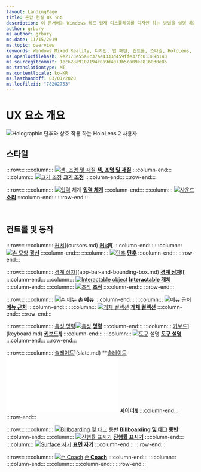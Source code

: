 ```yaml
---
layout: LandingPage
title: 혼합 현실 UX 요소
description: 이 문서에는 Windows 헤드 탑재 디스플레이를 디자인 하는 방법을 설명 하는 항목 집합이 포함 되어 있습니다.
author: grbury
ms.author: grbury
ms.date: 11/15/2019
ms.topic: overview
keywords: Windows Mixed Reality, 디자인, 앱 패턴, 컨트롤, 스타일, HoloLens, 상호 작용, UX 요소, 동작, 빌딩 블록
ms.openlocfilehash: 9e2173e55a8c37ae4333d459ffe37fc01389b143
ms.sourcegitcommit: 1ec628a9107194c0a9d4073b5ca09ee816030e85
ms.translationtype: MT
ms.contentlocale: ko-KR
ms.lasthandoff: 03/01/2020
ms.locfileid: "78202753"
---
```

# <a name="ux-elements-overview"></a>UX 요소 개요

![Holographic 단추와 상호 작용 하는 HoloLens 2 사용자](images/06_AppPatterns.png)

## <a name="style"></a>스타일

:::row:::
    :::column:::
       [![색, 조명 및 재질](images/640px-fragments.png)](color,-light-and-materials.md)  **[색, 조명 및 재질](color,-light-and-materials.md)**
    :::column-end:::
    :::column:::
       [![크기 조정](images/volvo-cars-microsoft-hololens-experience01-640px.png)](scale.md) **[크기 조정](scale.md)**
    :::column-end:::
:::row-end:::

:::row:::
    :::column:::
       [![입력](images/text_in_unity_viewingangle.png)](typography.md) 체계  **[입력 체계](typography.md)**
    :::column-end:::
    :::column:::
       [![사운드](images/spatialaudio.png)](spatial-sound.md) **[소리](spatial-sound.md)**
    :::column-end:::
:::row-end:::

<br>

## <a name="controls-and-behaviors"></a>컨트롤 및 동작

:::row:::
    :::column:::
       [커서](images/UX/UX_Hero_Cursor.jpg)](cursors.md)  **[커서](cursors.md)![**
    :::column-end:::
    :::column:::
       [![손 모양](images/UX/UX_Hero_HandRay.jpg)](point-and-commit.md)  **[광선](point-and-commit.md)**
    :::column-end:::
    :::column:::
       [![단추](images/UX/UX_Hero_Button.jpg)](button.md)  **[단추](button.md)**
    :::column-end:::
:::row-end:::

:::row:::
    :::column:::
       [경계 상자](images/UX/UX_Hero_BoundingBox.jpg)](app-bar-and-bounding-box.md)  **[경계 상자](app-bar-and-bounding-box.md)![**
    :::column-end:::
    :::column:::
       [![Interactable object](images/UX/UX_Hero_Interactable.jpg)](interactable-object.md)  **[Interactable 개체](interactable-object.md)**
    :::column-end:::
    :::column:::
       [![조작](images/UX/UX_Hero_Manipulation.jpg)](direct-manipulation.md)  **[조작](direct-manipulation.md)**
    :::column-end:::
:::row-end:::

:::row:::
    :::column:::
       [![손 메뉴](images/UX/UX_Hero_HandMenu.jpg)](hand-menu.md)  **[손](hand-menu.md) 메뉴**
    :::column-end:::
    :::column:::
       [![메뉴 근처](images/UX/UX_Hero_NearMenu.jpg)](near-menu.md) **[메뉴 근처](near-menu.md)**
    :::column-end:::
    :::column:::
       [![개체 컬렉션](images/UX/UX_Hero_ObjectCollection.jpg)](object-collection.md)  **[개체 컬렉션](object-collection.md)**
    :::column-end:::
:::row-end:::

:::row:::
    :::column:::
       [음성 명령![음성](images/UX/UX_Hero_VoiceCommand.jpg)](voice-input.md)  **[명령](voice-input.md)**
    :::column-end:::
    :::column:::
       [키보드](images/UX/UX_Hero_Keyboard.jpg)](keyboard.md)  **[키보드](keyboard.md)![**
    :::column-end:::
    :::column:::
       [![도구](images/UX/UX_Hero_Tooltip.jpg)](tooltip.md) 설명  **[도구 설명](tooltip.md)**
    :::column-end:::
:::row-end:::

:::row:::
    :::column:::
       [슬레이트](images/UX/UX_Hero_Slate.jpg)](slate.md)  **[슬레이트](slate.md)![**
    :::column-end:::
    :::column:::
       [![슬라이더](images/UX/UX_Hero_Slider.jpg)](slider.md)  **[슬라이더](slider.md)**
    :::column-end:::
    :::column:::
        [셰이더](images/UX/UX_Hero_StandardShader.jpg)](shader.md)  **[셰이더](shader.md)![**
    :::column-end:::
:::row-end:::

:::row:::
    :::column:::
        [![Billboarding 및 태그](images/UX/MRTK_TagAlong.gif)](billboarding-and-tag-along.md) 동반  **[Billboarding 및 태그](billboarding-and-tag-along.md) 동반**
    :::column-end:::
    :::column:::
       [![진행률 표시기](images/UX/MRTK_ProgressIndicator.gif)](progress.md)  **[진행률 표시기](progress.md)**
    :::column-end:::
    :::column:::
       [![Surface 자기](images/UX/MRTK_SurfaceMagnetism.gif)](surface-magnetism.md)  **[표면 자기](surface-magnetism.md)**
    :::column-end:::
:::row-end:::

:::row:::
    :::column:::
       [![손 Coach](images/HandCoach/MRTK_handCoach.jpg)](hand-coach.md)  **[손 Coach](hand-coach.md)**
    :::column-end:::
    :::column:::
    :::column-end:::
    :::column:::
    :::column-end:::
:::row-end:::

<br>

<br>

